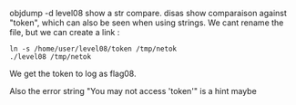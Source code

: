 objdump -d level08 show a str compare. 
disas show comparaison against "token", which can also be seen when using strings.
We cant rename the file, but we can create a link :
```
ln -s /home/user/level08/token /tmp/netok
./level08 /tmp/netok
```
We get the token to log as flag08.

Also the error string "You may not access 'token'" is a hint maybe
